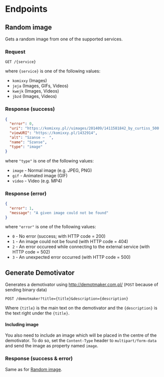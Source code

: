 # Endpoints

## Random image

Gets a random image from one of the supported services.

### Request

```
GET /{service}
```

where `{service}` is one of the following values:

- `komixxy` (Images)
- `jeja` (Images, GIFs, Videos)
- `kwejk` (Images, Videos)
- `jbzd` (Images, Videos)

### Response (success)

```json
{
  "error": 0,
  "uri": "https://komixxy.pl//uimages/201409/1411581842_by_curtiss_500.jpg",
  "viewURI": "https://komixxy.pl/1432914",
  "alt": "Szanse –  ",
  "name": "Szanse",
  "type": "image"
}
```

where `"type"` is one of the following values:

- `image` - Normal image (e.g. JPEG, PNG)
- `gif` - Animated image (GIF)
- `video` - Video (e.g. MP4)

### Response (error)

```json
{
  "error": 1,
  "message": "A given image could not be found"
}
```

where `"error"` is one of the following values:

- `0` - No error (success; with HTTP code = 200)
- `1` - An image could not be found (with HTTP code = 404)
- `2` - An error occureed while connecting to the external service (with HTTP
  code = 502)
- `3` - An unexpected error occurred (with HTTP code = 500)

## Generate Demotivator

Generates a demotivator using http://demotmaker.com.pl/ (`POST` because of
sending binary data)

```
POST /demotmaker?title={title}&description={description}
```

Where `{title}` is the main text on the demotivator and the `{description}` is
the text right under the `{title}`.

#### Including image

You also need to include an image which will be placed in the centre of the
demotivator. To do so, set the `Content-Type` header to `multipart/form-data`
and send the image as property named `image`.

### Response (success & error)

Same as for [Random image](#random-image).

